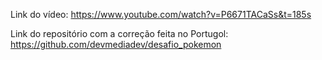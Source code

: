Link do vídeo: https://www.youtube.com/watch?v=P6671TACaSs&t=185s

Link do repositório com a correção feita no Portugol: https://github.com/devmediadev/desafio_pokemon
